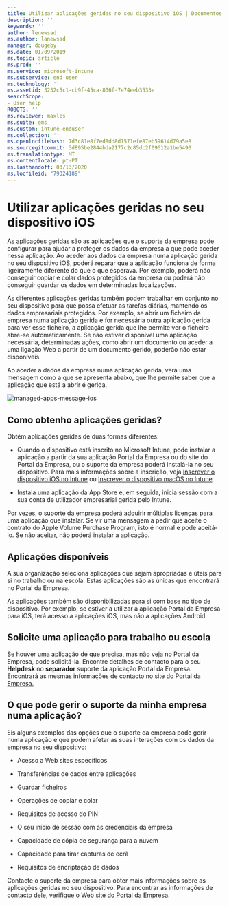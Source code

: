 ```yaml
---
title: Utilizar aplicações geridas no seu dispositivo iOS | Documentos da Microsoft
description: ''
keywords: ''
author: lenewsad
ms.author: lanewsad
manager: dougeby
ms.date: 01/09/2019
ms.topic: article
ms.prod: ''
ms.service: microsoft-intune
ms.subservice: end-user
ms.technology: ''
ms.assetid: 3232c5c1-cb9f-45ca-806f-7e74eeb3533e
searchScope:
- User help
ROBOTS: ''
ms.reviewer: maxles
ms.suite: ems
ms.custom: intune-enduser
ms.collection: ''
ms.openlocfilehash: 7d3c81e8f7ed8dd8d1571efe87eb59614d79a5e8
ms.sourcegitcommit: 3d895be2844bda2177c2c85dc2f09612a1be5490
ms.translationtype: MT
ms.contentlocale: pt-PT
ms.lasthandoff: 03/13/2020
ms.locfileid: "79324189"
---
```

# <a name="use-managed-apps-on-your-ios-device"></a>Utilizar aplicações geridas no seu dispositivo iOS

As aplicações geridas são as aplicações que o suporte da empresa pode configurar para ajudar a proteger os dados da empresa a que pode aceder nessa aplicação. Ao aceder aos dados da empresa numa aplicação gerida no seu dispositivo iOS, poderá reparar que a aplicação funciona de forma ligeiramente diferente do que o que esperava. Por exemplo, poderá não conseguir copiar e colar dados protegidos da empresa ou poderá não conseguir guardar os dados em determinadas localizações.

As diferentes aplicações geridas também podem trabalhar em conjunto no seu dispositivo para que possa efetuar as tarefas diárias, mantendo os dados empresariais protegidos. Por exemplo, se abrir um ficheiro da empresa numa aplicação gerida e for necessária outra aplicação gerida para ver esse ficheiro, a aplicação gerida que lhe permite ver o ficheiro abre-se automaticamente. Se não estiver disponível uma aplicação necessária, determinadas ações, como abrir um documento ou aceder a uma ligação Web a partir de um documento gerido, poderão não estar disponíveis.

Ao aceder a dados da empresa numa aplicação gerida, verá uma mensagem como a que se apresenta abaixo, que lhe permite saber que a aplicação que está a abrir é gerida.

![managed-apps-message-ios](./media/managed-apps-message.png)

## <a name="how-do-i-get-managed-apps"></a>Como obtenho aplicações geridas?  
Obtém aplicações geridas de duas formas diferentes:

- Quando o dispositivo está inscrito no Microsoft Intune, pode instalar a aplicação a partir da sua aplicação Portal da Empresa ou do site do Portal da Empresa, ou o suporte da empresa poderá instalá-la no seu dispositivo. Para mais informações sobre a inscrição, veja [Inscrever o dispositivo iOS no Intune](enroll-your-device-in-intune-ios.md) ou [Inscrever o dispositivo macOS no Intune](enroll-your-device-in-intune-macos-cp.md).

- Instala uma aplicação da App Store e, em seguida, inicia sessão com a sua conta de utilizador empresarial gerida pelo Intune.

Por vezes, o suporte da empresa poderá adquirir múltiplas licenças para uma aplicação que instalar. Se vir uma mensagem a pedir que aceite o contrato do Apple Volume Purchase Program, isto é normal e pode aceitá-lo. Se não aceitar, não poderá instalar a aplicação.

## <a name="available-apps"></a>Aplicações disponíveis   
 A sua organização seleciona aplicações que sejam apropriadas e úteis para si no trabalho ou na escola. Estas aplicações são as únicas que encontrará no Portal da Empresa.   

 As aplicações também são disponibilizadas para si com base no tipo de dispositivo. Por exemplo, se estiver a utilizar a aplicação Portal da Empresa para iOS, terá acesso a aplicações iOS, mas não a aplicações Android.   

## <a name="request-an-app-for-work-or-school"></a>Solicite uma aplicação para trabalho ou escola   
 Se houver uma aplicação de que precisa, mas não veja no Portal da Empresa, pode solicitá-la. Encontre detalhes de contacto para o seu **Helpdesk** no **separador** suporte da aplicação Portal da Empresa. Encontrará as mesmas informações de contacto no site do Portal da [Empresa.](https://go.microsoft.com/fwlink/?linkid=2010980)   
 

## <a name="what-can-my-company-support-manage-in-an-app"></a>O que pode gerir o suporte da minha empresa numa aplicação?  
Eis alguns exemplos das opções que o suporte da empresa pode gerir numa aplicação e que podem afetar as suas interações com os dados da empresa no seu dispositivo:

- Acesso a Web sites específicos

- Transferências de dados entre aplicações

- Guardar ficheiros

- Operações de copiar e colar

- Requisitos de acesso do PIN

- O seu início de sessão com as credenciais da empresa

- Capacidade de cópia de segurança para a nuvem

- Capacidade para tirar capturas de ecrã

- Requisitos de encriptação de dados

Contacte o suporte da empresa para obter mais informações sobre as aplicações geridas no seu dispositivo. Para encontrar as informações de contacto dele, verifique o [Web site do Portal da Empresa](https://go.microsoft.com/fwlink/?linkid=2010980).
